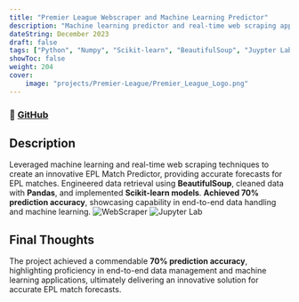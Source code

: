 ```yaml
---
title: "Premier League Webscraper and Machine Learning Predictor"
description: "Machine learning predictor and real-time web scraping application."
dateString: December 2023
draft: false
tags: ["Python", "Numpy", "Scikit-learn", "BeautifulSoup", "Juypter Lab"]
showToc: false
weight: 204
cover:
    image: "projects/Premier-League/Premier_League_Logo.png"
--- 
```


### 🔗 [GitHub](https://github.com/RolandOgunleye/EPL_Predictor)

## Description

Leveraged machine learning and real-time web scraping techniques to create an innovative EPL Match
Predictor, providing accurate forecasts for EPL matches. Engineered data retrieval using **BeautifulSoup**, cleaned data with **Pandas**, and implemented **Scikit-learn models**.
**Achieved 70% prediction accuracy**, showcasing capability in end-to-end data handling and machine learning.
![WebScraper](/projects/Premier-League/PredictionsML.png)
![Jupyter Lab](/projects/Premier-League/dataML.png)

## Final Thoughts 
The project achieved a commendable **70% prediction accuracy**, highlighting proficiency in end-to-end data management and machine learning applications, ultimately delivering an innovative solution for accurate EPL match forecasts.